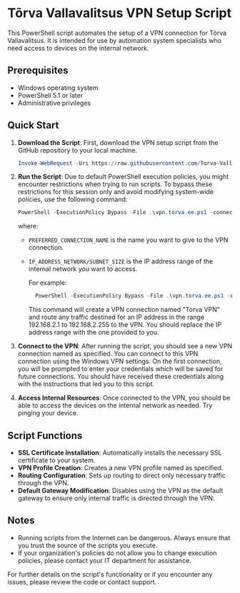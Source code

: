 # Tõrva Vallavalitsus VPN Setup Script

This PowerShell script automates the setup of a VPN connection for Tõrva Vallavalitsus. It is intended for use by automation system specialists who need access to devices on the internal network.

## Prerequisites

- Windows operating system
- PowerShell 5.1 or later
- Administrative privileges

## Quick Start

1. **Download the Script**: First, download the VPN setup script from the GitHub repository to your local machine.

   ```powershell
   Invoke-WebRequest -Uri https://raw.githubusercontent.com/Torva-Vallavalitsus/vpn/main/vpn.torva.ee.ps1 -OutFile "vpn.torva.ee.ps1"
   ```

2. **Run the Script**: Due to default PowerShell execution policies, you might encounter restrictions when trying to run scripts. To bypass these restrictions for this session only and avoid modifying system-wide policies, use the following command:

   ```powershell
   PowerShell -ExecutionPolicy Bypass -File .\vpn.torva.ee.ps1 -connectionName "PREFERRED_CONNECTION_NAME" -destinationPrefix "IP_ADDRESS_NETWORK/SUBNET_SIZE"
   ```
   where:
    - `PREFERRED_CONNECTION_NAME` is the name you want to give to the VPN connection.
    - `IP_ADDRESS_NETWORK/SUBNET_SIZE` is the IP address range of the internal network you want to access.
   
      For example:
      ```powershell
        PowerShell -ExecutionPolicy Bypass -File .\vpn.torva.ee.ps1 -connectionName "Torva VPN" -destinationPrefix "192.168.2.0/24"
      ```
      
      This command will create a VPN connection named "Torva VPN" and route any traffic destined for an IP address in the range 192.168.2.1 to 192.168.2.255 to the VPN. You should replace the IP address range with the one provided to you.

3. **Connect to the VPN**: After running the script, you should see a new VPN connection named as specified. You can connect to this VPN connection using the Windows VPN settings. On the first connection, you will be prompted to enter your credentials which will be saved for future connections. You should have received these credentials along with the instructions that led you to this script.

4. **Access Internal Resources**: Once connected to the VPN, you should be able to access the devices on the internal network as needed. Try pinging your device.
     

## Script Functions

- **SSL Certificate Installation**: Automatically installs the necessary SSL certificate to your system.
- **VPN Profile Creation**: Creates a new VPN profile named as specified.
- **Routing Configuration**: Sets up routing to direct only necessary traffic through the VPN.
- **Default Gateway Modification**: Disables using the VPN as the default gateway to ensure only internal traffic is directed through the VPN.

## Notes

- Running scripts from the Internet can be dangerous. Always ensure that you trust the source of the scripts you execute.
- If your organization's policies do not allow you to change execution policies, please contact your IT department for assistance.

For further details on the script's functionality or if you encounter any issues, please review the code or contact support.
